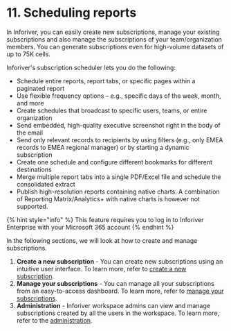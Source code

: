 # 11. Scheduling reports

In Inforiver, you can easily create new subscriptions, manage your existing subscriptions and also manage the subscriptions of your team/organization members. You can generate subscriptions even for high-volume datasets of up to 75K cells.&#x20;

Inforiver's subscription scheduler lets you do the following:

* Schedule entire reports, report tabs, or specific pages within a paginated report​
* Use flexible frequency options – e.g., specific days of the week, month, and more​
* Create schedules that broadcast to specific users, teams, or entire organization​
* Send embedded, high-quality executive screenshot right in the body of the email
* Send only relevant records to recipients by using filters (e.g., only EMEA records to EMEA regional manager) or by starting a dynamic subscription
* Create one schedule and configure different bookmarks for different destinations
* Merge multiple report tabs into a single PDF/Excel file and schedule the consolidated extract
* Publish high-resolution reports containing native charts. A combination of Reporting Matrix/Analytics+ with native charts is however not supported.

{% hint style="info" %}
This feature requires you to log in to Inforiver Enterprise with your Microsoft 365 account
{% endhint %}

In the following sections, we will look at how to create and manage subscriptions.

1. **Create a new subscription** - You can create new subscriptions using an intuitive user interface. To learn more, refer to [create a new subscription](create-new-subscription/select-a-report.md).
2. **Manage your subscriptions** - You can manage all your subscriptions from an easy-to-access dashboard. To learn more, refer to [manage your subscriptions](manage-your-subscriptions.md).
3. **Administration** - Inforiver workspace admins can view and manage subscriptions created by all the users in the workspace. To learn more, refer to the [administration](administration.md).
